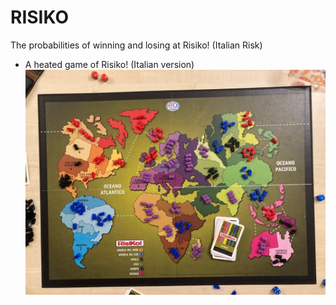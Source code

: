 # RISIKO
The probabilities of winning and losing at Risiko! (Italian Risk)

- A heated game of Risiko! (Italian version)
![image](https://github.com/mimi1981/RISIKO/blob/main/PHOTO-2023-08-08-10-59-09.jpg)
